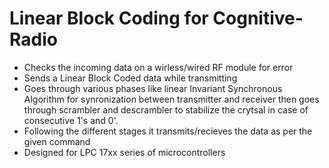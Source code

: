 # Linear Block Coding for Cognitive-Radio
- Checks the incoming data on a wirless/wired RF module for error
- Sends a Linear Block Coded data while transmitting
- Goes through various phases like linear Invariant Synchronous Algorithm for synronization between transmitter and receiver
then goes through scrambler and descrambler to stabilize the crytsal in case of consecutive 1's and 0'.
- Following the different stages it transmits/recieves the data as per the given command
- Designed for LPC 17xx series of microcontrollers

